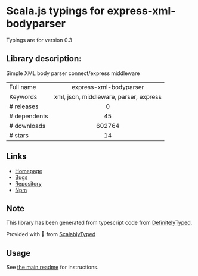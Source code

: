 
# Scala.js typings for express-xml-bodyparser

Typings are for version 0.3

## Library description:
Simple XML body parser connect/express middleware

|                    |                 |
| ------------------ | :-------------: |
| Full name          | express-xml-bodyparser |
| Keywords           | xml, json, middleware, parser, express |
| # releases         | 0 |
| # dependents       | 45 |
| # downloads        | 602764 |
| # stars            | 14 |

## Links
- [Homepage](https://github.com/macedigital/express-xml-bodyparser)
- [Bugs](https://github.com/macedigital/express-xml-bodyparser/issues)
- [Repository](https://github.com/macedigital/express-xml-bodyparser)
- [Npm](https://www.npmjs.com/package/express-xml-bodyparser)
    


## Note
This library has been generated from typescript code from [DefinitelyTyped](https://definitelytyped.org).

Provided with :purple_heart: from [ScalablyTyped](https://github.com/oyvindberg/ScalablyTyped)

## Usage
See [the main readme](../../readme.md) for instructions.


